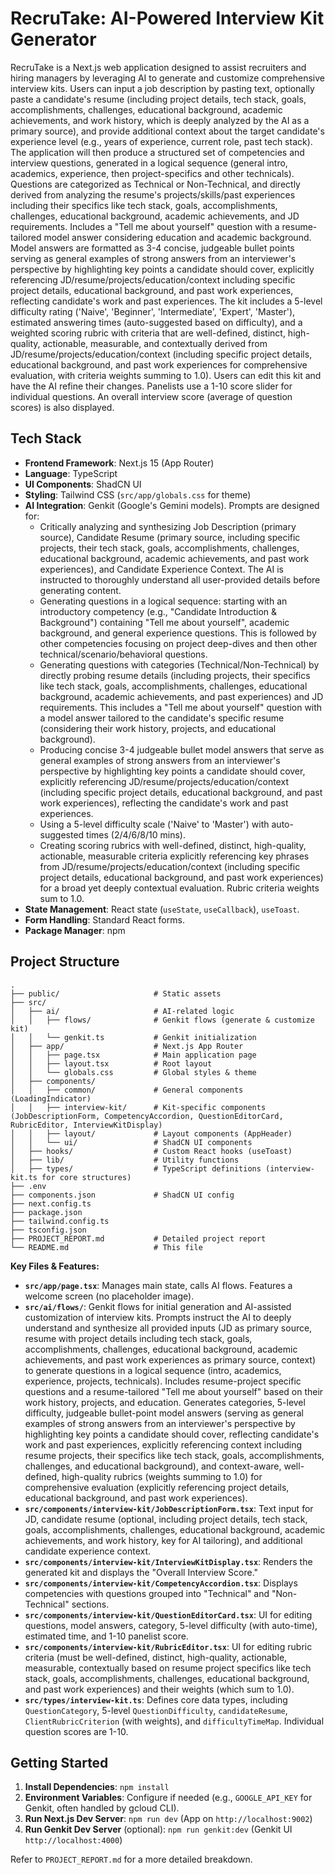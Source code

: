 
# RecruTake: AI-Powered Interview Kit Generator

RecruTake is a Next.js web application designed to assist recruiters and hiring managers by leveraging AI to generate and customize comprehensive interview kits. Users can input a job description by pasting text, optionally paste a candidate's resume (including project details, tech stack, goals, accomplishments, challenges, educational background, academic achievements, and work history, which is deeply analyzed by the AI as a primary source), and provide additional context about the target candidate's experience level (e.g., years of experience, current role, past tech stack). The application will then produce a structured set of competencies and interview questions, generated in a logical sequence (general intro, academics, experience, then project-specifics and other technicals). Questions are categorized as Technical or Non-Technical, and directly derived from analyzing the resume's projects/skills/past experiences including their specifics like tech stack, goals, accomplishments, challenges, educational background, academic achievements, and JD requirements. Includes a "Tell me about yourself" question with a resume-tailored model answer considering education and academic background. Model answers are formatted as 3-4 concise, judgeable bullet points serving as general examples of strong answers from an interviewer's perspective by highlighting key points a candidate should cover, explicitly referencing JD/resume/projects/education/context including specific project details, educational background, and past work experiences, reflecting candidate's work and past experiences. The kit includes a 5-level difficulty rating ('Naive', 'Beginner', 'Intermediate', 'Expert', 'Master'), estimated answering times (auto-suggested based on difficulty), and a weighted scoring rubric with criteria that are well-defined, distinct, high-quality, actionable, measurable, and contextually derived from JD/resume/projects/education/context (including specific project details, educational background, and past work experiences for comprehensive evaluation, with criteria weights summing to 1.0). Users can edit this kit and have the AI refine their changes. Panelists use a 1-10 score slider for individual questions. An overall interview score (average of question scores) is also displayed.

## Tech Stack

*   **Frontend Framework**: Next.js 15 (App Router)
*   **Language**: TypeScript
*   **UI Components**: ShadCN UI
*   **Styling**: Tailwind CSS (`src/app/globals.css` for theme)
*   **AI Integration**: Genkit (Google's Gemini models). Prompts are designed for:
    *   Critically analyzing and synthesizing Job Description (primary source), Candidate Resume (primary source, including specific projects, their tech stack, goals, accomplishments, challenges, educational background, academic achievements, and past work experiences), and Candidate Experience Context. The AI is instructed to thoroughly understand all user-provided details before generating content.
    *   Generating questions in a logical sequence: starting with an introductory competency (e.g., "Candidate Introduction & Background") containing "Tell me about yourself", academic background, and general experience questions. This is followed by other competencies focusing on project deep-dives and then other technical/scenario/behavioral questions.
    *   Generating questions with categories (Technical/Non-Technical) by directly probing resume details (including projects, their specifics like tech stack, goals, accomplishments, challenges, educational background, academic achievements, and past experiences) and JD requirements. This includes a "Tell me about yourself" question with a model answer tailored to the candidate's specific resume (considering their work history, projects, and educational background).
    *   Producing concise 3-4 judgeable bullet model answers that serve as general examples of strong answers from an interviewer's perspective by highlighting key points a candidate should cover, explicitly referencing JD/resume/projects/education/context (including specific project details, educational background, and past work experiences), reflecting the candidate's work and past experiences.
    *   Using a 5-level difficulty scale ('Naive' to 'Master') with auto-suggested times (2/4/6/8/10 mins).
    *   Creating scoring rubrics with well-defined, distinct, high-quality, actionable, measurable criteria explicitly referencing key phrases from JD/resume/projects/education/context (including specific project details, educational background, and past work experiences) for a broad yet deeply contextual evaluation. Rubric criteria weights sum to 1.0.
*   **State Management**: React state (`useState`, `useCallback`), `useToast`.
*   **Form Handling**: Standard React forms.
*   **Package Manager**: npm

## Project Structure

```
.
├── public/                     # Static assets
├── src/
│   ├── ai/                     # AI-related logic
│   │   ├── flows/              # Genkit flows (generate & customize kit)
│   │   └── genkit.ts           # Genkit initialization
│   ├── app/                    # Next.js App Router
│   │   ├── page.tsx            # Main application page
│   │   ├── layout.tsx          # Root layout
│   │   └── globals.css         # Global styles & theme
│   ├── components/
│   │   ├── common/             # General components (LoadingIndicator)
│   │   ├── interview-kit/      # Kit-specific components (JobDescriptionForm, CompetencyAccordion, QuestionEditorCard, RubricEditor, InterviewKitDisplay)
│   │   ├── layout/             # Layout components (AppHeader)
│   │   └── ui/                 # ShadCN UI components
│   ├── hooks/                  # Custom React hooks (useToast)
│   ├── lib/                    # Utility functions
│   ├── types/                  # TypeScript definitions (interview-kit.ts for core structures)
├── .env
├── components.json             # ShadCN UI config
├── next.config.ts
├── package.json
├── tailwind.config.ts
├── tsconfig.json
├── PROJECT_REPORT.md           # Detailed project report
└── README.md                   # This file
```

**Key Files & Features:**

*   **`src/app/page.tsx`**: Manages main state, calls AI flows. Features a welcome screen (no placeholder image).
*   **`src/ai/flows/`**: Genkit flows for initial generation and AI-assisted customization of interview kits. Prompts instruct the AI to deeply understand and synthesize all provided inputs (JD as primary source, resume with project details including tech stack, goals, accomplishments, challenges, educational background, academic achievements, and past work experiences as primary source, context) to generate questions in a logical sequence (intro, academics, experience, projects, technicals). Includes resume-project specific questions and a resume-tailored "Tell me about yourself" based on their work history, projects, and education. Generates categories, 5-level difficulty, judgeable bullet-point model answers (serving as general examples of strong answers from an interviewer's perspective by highlighting key points a candidate should cover, reflecting candidate's work and past experiences, explicitly referencing context including resume projects, their specifics like tech stack, goals, accomplishments, challenges, and educational background), and context-aware, well-defined, high-quality rubrics (weights summing to 1.0) for comprehensive evaluation (explicitly referencing project details, educational background, and past work experiences).
*   **`src/components/interview-kit/JobDescriptionForm.tsx`**: Text input for JD, candidate resume (optional, including project details, tech stack, goals, accomplishments, challenges, educational background, academic achievements, and work history, key for AI tailoring), and additional candidate experience context.
*   **`src/components/interview-kit/InterviewKitDisplay.tsx`**: Renders the generated kit and displays the "Overall Interview Score."
*   **`src/components/interview-kit/CompetencyAccordion.tsx`**: Displays competencies with questions grouped into "Technical" and "Non-Technical" sections.
*   **`src/components/interview-kit/QuestionEditorCard.tsx`**: UI for editing questions, model answers, category, 5-level difficulty (with auto-time), estimated time, and 1-10 panelist score.
*   **`src/components/interview-kit/RubricEditor.tsx`**: UI for editing rubric criteria (must be well-defined, distinct, high-quality, actionable, measurable, contextually based on resume project specifics like tech stack, goals, accomplishments, challenges, educational background, and past work experiences) and their weights (which sum to 1.0).
*   **`src/types/interview-kit.ts`**: Defines core data types, including `QuestionCategory`, 5-level `QuestionDifficulty`, `candidateResume`, `ClientRubricCriterion` (with weights), and `difficultyTimeMap`. Individual question scores are 1-10.

## Getting Started

1.  **Install Dependencies**: `npm install`
2.  **Environment Variables**: Configure if needed (e.g., `GOOGLE_API_KEY` for Genkit, often handled by gcloud CLI).
3.  **Run Next.js Dev Server**: `npm run dev` (App on `http://localhost:9002`)
4.  **Run Genkit Dev Server** (optional): `npm run genkit:dev` (Genkit UI `http://localhost:4000`)

Refer to `PROJECT_REPORT.md` for a more detailed breakdown.
    

